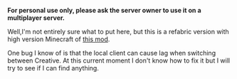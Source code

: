 **For personal use only, please ask the server owner to use it on a multiplayer server.**

Well,I'm not entirely sure what to put here, but this is a refabric version with high version Minecraft of [this mod](https://www.curseforge.com/minecraft/mc-mods/slippery-mod).

One bug I know of is that the local client can cause lag when switching between Creative. At this current moment I don't know how to fix it but I will try to see if I can find anything.
